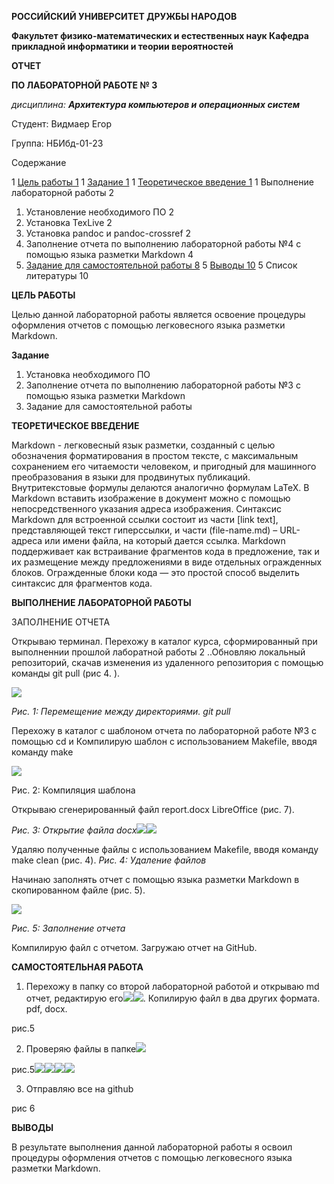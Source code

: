 ﻿**РОССИЙСКИЙ УНИВЕРСИТЕТ ДРУЖБЫ НАРОДОВ**

**Факультет физико-математических и естественных наук Кафедра прикладной информатики и теории вероятностей**

**ОТЧЕТ**

**ПО ЛАБОРАТОРНОЙ РАБОТЕ № 3**

*дисциплина: **Архитектура компьютеров и операционных систем***

Студент: Видмаер Егор

Группа: НБИбд-01-23

Содержание

1  [Цель работы 1](#_page1_x85.05_y497.56)
1  [Задание 1](#_page1_x85.05_y577.22)
1  [Теоретическое введение 1](#_page2_x85.05_y56.70)
1  Выполнение лабораторной работы 2
1. Установление необходимого ПО 2
1. Установка TexLive 2
1. Установка pandoc и pandoc-crossref 2
2. Заполнение отчета по выполнению лабораторной работы №4 с помощью языка разметки Markdown 4
2. [Задание для самостоятельной работы 8](#_page4_x85.05_y559.13)
5  [Выводы 10](#_page6_x85.05_y142.97)
5  Список литературы 10

<a name="_page1_x85.05_y497.56"></a>**ЦЕЛЬ РАБОТЫ**

Целью данной лабораторной работы является освоение процедуры оформления отчетов с помощью легковесного языка разметки Markdown.

<a name="_page1_x85.05_y577.22"></a>**Задание**

1. Установка необходимого ПО
1. Заполнение отчета по выполнению лабораторной работы №3 с помощью языка разметки Markdown
1. Задание для самостоятельной работы

**ТЕОРЕТИЧЕСКОЕ ВВЕДЕНИЕ**

<a name="_page2_x85.05_y56.70"></a>Markdown - легковесный язык разметки, созданный с целью обозначения форматирования в простом тексте, с максимальным сохранением его читаемости человеком, и пригодный для машинного преобразования в языки для продвинутых публикаций. Внутритекстовые формулы делаются аналогично формулам LaTeX. В Markdown вставить изображение в документ можно с помощью непосредственного указания адреса изображения. Синтаксис Markdown для встроенной ссылки состоит из части [link text], представляющей текст гиперссылки, и части (file-name.md) – URL-адреса или имени файла, на который дается ссылка. Markdown поддерживает как встраивание фрагментов кода в предложение, так и их размещение между предложениями в виде отдельных огражденных блоков. Огражденные блоки кода — это простой способ выделить синтаксис для фрагментов кода.

**ВЫПОЛНЕНИЕ ЛАБОРАТОРНОЙ РАБОТЫ**

ЗАПОЛНЕНИЕ ОТЧЕТА

Открываю терминал. Перехожу в каталог курса, сформированный при выполненнии прошлой лаборатной работы 2 ..Обновляю локальный репозиторий, скачав изменения из удаленного репозитория с помощью команды git pull (рис 4. ).

![](Aspose.Words.8a9e2c4c-fe65-47b0-a66b-9387ab47411d.001.png)

*Рис. 1: Перемещение между директориями. git pull*

Перехожу в каталог с шаблоном отчета по лабораторной работе №3 с помощью cd и Компилирую шаблон с использованием Makefile, вводя команду make

![](Aspose.Words.8a9e2c4c-fe65-47b0-a66b-9387ab47411d.002.png)

Рис. 2: Компиляция шаблона

Открываю сгенерированный файл report.docx LibreOffice (рис. 7).

*Рис. 3: Открытие файла docx![](Aspose.Words.8a9e2c4c-fe65-47b0-a66b-9387ab47411d.003.jpeg)![](Aspose.Words.8a9e2c4c-fe65-47b0-a66b-9387ab47411d.004.png)*

Удаляю полученные файлы с использованием Makefile, вводя команду make clean (рис. 4). *Рис. 4: Удаление файлов*

Начинаю заполнять отчет с помощью языка разметки Markdown в скопированном файле (рис. 5).

![](Aspose.Words.8a9e2c4c-fe65-47b0-a66b-9387ab47411d.005.jpeg)

*Рис. 5: Заполнение отчета*

Компилирую файл с отчетом. Загружаю отчет на GitHub.

**САМОСТОЯТЕЛЬНАЯ РАБОТА**

1. Перехожу<a name="_page4_x85.05_y559.13"></a> в папку со второй лабораторной работой и открываю md отчет, редактирую его![](Aspose.Words.8a9e2c4c-fe65-47b0-a66b-9387ab47411d.006.png)![](Aspose.Words.8a9e2c4c-fe65-47b0-a66b-9387ab47411d.007.png). Копилирую файл в два других формата. pdf, docx.

рис.5

2. Проверяю файлы в папке![](Aspose.Words.8a9e2c4c-fe65-47b0-a66b-9387ab47411d.008.jpeg)

рис.5![](Aspose.Words.8a9e2c4c-fe65-47b0-a66b-9387ab47411d.009.png)![](Aspose.Words.8a9e2c4c-fe65-47b0-a66b-9387ab47411d.010.png)![](Aspose.Words.8a9e2c4c-fe65-47b0-a66b-9387ab47411d.011.png)![](Aspose.Words.8a9e2c4c-fe65-47b0-a66b-9387ab47411d.012.png)

3. Отправляю все на github

рис 6

**ВЫВОДЫ**

<a name="_page6_x85.05_y142.97"></a>В результате выполнения данной лабораторной работы я освоил процедуры оформления отчетов с помощью легковесного языка разметки Markdown.
